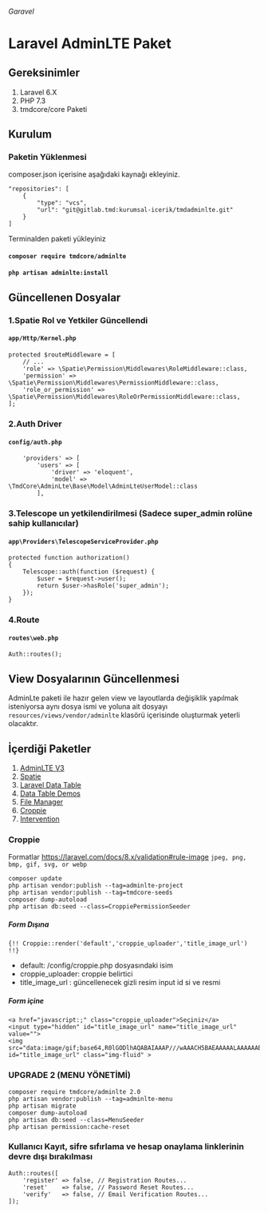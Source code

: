 ###### Garavel

# **Laravel AdminLTE Paket**


## Gereksinimler

1. Laravel 6.X
2. PHP 7.3
3. tmdcore/core Paketi

## Kurulum

### Paketin Yüklenmesi
composer.json içerisine aşağıdaki kaynağı ekleyiniz.

    "repositories": [
        {
            "type": "vcs",
            "url": "git@gitlab.tmd:kurumsal-icerik/tmdadminlte.git"
        }
    ]

Terminalden paketi yükleyiniz

#### `composer require tmdcore/adminlte`
#### `php artisan adminlte:install`



## Güncellenen Dosyalar
### 1.Spatie Rol ve Yetkiler Güncellendi
#### `app/Http/Kernel.php`

    protected $routeMiddleware = [
        // ...
        'role' => \Spatie\Permission\Middlewares\RoleMiddleware::class,
        'permission' => \Spatie\Permission\Middlewares\PermissionMiddleware::class,
        'role_or_permission' => \Spatie\Permission\Middlewares\RoleOrPermissionMiddleware::class,
    ];

### 2.Auth Driver
#### `config/auth.php`

        'providers' => [
            'users' => [
                'driver' => 'eloquent',
                'model' => \TmdCore\AdminLte\Base\Model\AdminLteUserModel::class
            ],


### 3.Telescope un yetkilendirilmesi (Sadece super_admin rolüne sahip kullanıcılar)
#### `app\Providers\TelescopeServiceProvider.php`

    protected function authorization()
    {
        Telescope::auth(function ($request) {
            $user = $request->user();
            return $user->hasRole('super_admin');
        });
    } 
### 4.Route
#### `routes\web.php`

    Auth::routes();      



## View Dosyalarının Güncellenmesi
AdminLte paketi ile hazır gelen view ve layoutlarda değişiklik yapılmak isteniyorsa aynı dosya ismi ve yoluna ait dosyayı
`resources/views/vendor/adminlte` klasörü içerisinde oluşturmak yeterli olacaktır.
## İçerdiği  Paketler

1. [AdminLTE V3](https://adminlte.io/themes/v3/index.html "AdminLTE V3")
2. [Spatie](https://docs.spatie.be/laravel-permission/v3/installation-laravel/ "Spatie")
3. [Laravel Data Table](https://yajrabox.com/docs/laravel-datatables/master/ "Data Table")
4. [Data Table Demos](https://datatables.yajrabox.com/eloquent/basic "Data Table Demos")
5. [File Manager](https://webmai.ru/projects/file-manager "File Manager")
6. [Croppie](https://foliotek.github.io/Croppie/ "Croppie")
7. [Intervention](http://image.intervention.io/ "Intervention")



### Croppie

Formatlar
https://laravel.com/docs/8.x/validation#rule-image
`jpeg, png, bmp, gif, svg, or webp`

    composer update
    php artisan vendor:publish --tag=adminlte-project
    php artisan vendor:publish --tag=tmdcore-seeds
    composer dump-autoload
    php artisan db:seed --class=CroppiePermissionSeeder

##### Form Dışına
``{!! Croppie::render('default','croppie_uploader','title_image_url') !!}``
*  default:  /config/croppie.php dosyasındaki isim
*  croppie_uploader:  croppie belirtici
*  title_image_url :  güncellenecek gizli resim input id si ve resmi

##### Form içine 
    <a href="javascript:;" class="croppie_uploader">Seçiniz</a>
    <input type="hidden" id="title_image_url" name="title_image_url" value="">
    <img src="data:image/gif;base64,R0lGODlhAQABAIAAAP///wAAACH5BAEAAAAALAAAAAABAAEAAAICRAEAOw==" id="title_image_url" class="img-fluid" >




### UPGRADE 2 (MENU YÖNETİMİ)
    composer require tmdcore/adminlte 2.0
    php artisan vendor:publish --tag=adminlte-menu
    php artisan migrate
    composer dump-autoload
    php artisan db:seed --class=MenuSeeder
    php artisan permission:cache-reset
    
### Kullanıcı Kayıt, sifre sıfırlama ve hesap onaylama linklerinin devre dışı bırakılması
    Auth::routes([
        'register' => false, // Registration Routes...
        'reset'    => false, // Password Reset Routes...
        'verify'   => false, // Email Verification Routes...
    ]);
